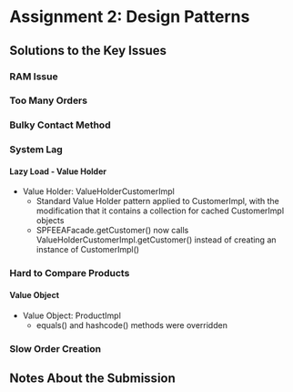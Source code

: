 # Assignment 2: Design Patterns

## Solutions to the Key Issues

### RAM Issue

### Too Many Orders

### Bulky Contact Method

### System Lag

#### Lazy Load - Value Holder

- Value Holder: ValueHolderCustomerImpl
  - Standard Value Holder pattern applied to CustomerImpl, with the modification that it contains a collection for cached CustomerImpl objects
  - SPFEEAFacade.getCustomer() now calls ValueHolderCustomerImpl.getCustomer() instead of creating an instance of CustomerImpl()

### Hard to Compare Products

#### Value Object

- Value Object: ProductImpl
  - equals() and hashcode() methods were overridden

### Slow Order Creation

## Notes About the Submission